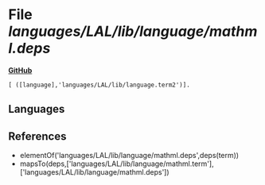 # File _languages/LAL/lib/language/mathml.deps_
**[GitHub](https://github.com/softlang/yas/blob/master/languages/LAL/lib/language/mathml.deps)**
```
[ ([language],'languages/LAL/lib/language.term2')].
```

## Languages

## References
* elementOf('languages/LAL/lib/language/mathml.deps',deps(term))
* mapsTo(deps,['languages/LAL/lib/language/mathml.term'],['languages/LAL/lib/language/mathml.deps'])
